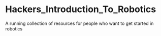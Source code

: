 # Hackers_Introduction_To_Robotics
A running collection of resources for people who want to get started in robotics
